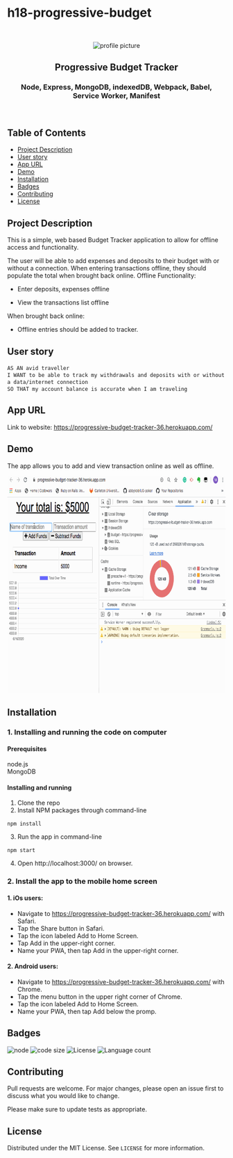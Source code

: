 # h18-progressive-budget

<br />
<p align="center">

<img src="https://avatars2.githubusercontent.com/u/59339564?v=4"  alt="profile picture" width="150" height="150">

<h2 align="center">Progressive Budget Tracker</h2>

<h3 align="center">
 Node, Express, MongoDB, indexedDB, Webpack, Babel, Service Worker, Manifest

</h3>
<br />
</p>


## Table of Contents
* [Project Description](#project-description)
* [User story](#user-story)
* [App URL](#app-url)
* [Demo](#demo)
* [Installation](#installation)
* [Badges](#badges)
* [Contributing](#contributing)
* [License](#license)



## Project Description
This is a simple, web based Budget Tracker application to allow for offline access and functionality.


The user will be able to add expenses and deposits to their budget with or without a connection. When entering transactions offline, they should populate the total when brought back online.
Offline Functionality:

 - Enter deposits, expenses  offline

 - View the transactions list offline


When brought back online:

 - Offline entries should be added to tracker.



## User story

```
AS AN avid traveller
I WANT to be able to track my withdrawals and deposits with or without a data/internet connection
SO THAT my account balance is accurate when I am traveling
```


## App URL
 Link to website: https://progressive-budget-tracker-36.herokuapp.com/
 
 
## Demo

The app allows you to add and view transaction online as well as offline.

<img src="https://github.com/mila-mamat/h18-progressive-budget/blob/master/demo/Demo.gif"  width="900" height="500">




## Installation
### 1. Installing and running the code on computer
#### Prerequisites
  node.js  
  MongoDB

####  Installing and running
  1. Clone the repo 
  2. Install NPM packages through command-line
 ```
 npm install 
```  
  3. Run the app in command-line
 ```
 npm start
 ```

 4. Open http://localhost:3000/ on browser.
 
 ### 2. Install the app to the mobile home screen 
 #### 1. iOs users:
- Navigate to https://progressive-budget-tracker-36.herokuapp.com/ with Safari.
- Tap the Share button in Safari.
- Tap the icon labeled Add to Home Screen.
- Tap Add in the upper-right corner.
- Name your PWA, then tap Add in the upper-right corner.


#### 2. Android users:
- Navigate to https://progressive-budget-tracker-36.herokuapp.com/ with Chrome.
- Tap the menu button in the upper right corner of Chrome.
- Tap the icon labeled Add to Home Screen.
- Name your PWA, then tap Add below the promp.
 
 

## Badges
![node](https://img.shields.io/node/v/latest?style=plastic)
![code size](https://img.shields.io/github/languages/code-size/mila-mamat/h18-progressive-budget)
![License](https://img.shields.io/github/license/mila-mamat/h18-progressive-budget)
![Language count](https://img.shields.io/github/languages/count/mila-mamat/h18-progressive-budget)

## Contributing
 Pull requests are welcome. For major changes, please open an issue first to discuss what you would like to change. 
 
 Please make sure to update tests as appropriate.

## License
Distributed under the MIT License. See `LICENSE` for more information.
